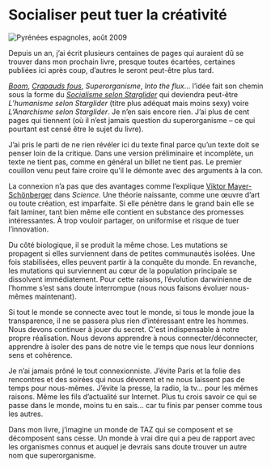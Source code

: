 # Socialiser peut tuer la créativité



![Pyrénées espagnoles, août 2009](http://blog.tcrouzet.comhttps://tcrouzet.com/images_tc/2009/08/pyren.jpg)

Depuis un an, j’ai écrit plusieurs centaines de pages qui auraient dû se trouver dans mon prochain livre, presque toutes écartées, certaines publiées ici après coup, d’autres le seront peut-être plus tard.<span id="more-8519"></span>

[*Boom*](http://blog.tcrouzet.com/2009/02/12/boom/), [*Crapauds fous*](http://blog.tcrouzet.com/2009/05/12/les-crapauds-fous-fous/), *Superorganisme*, *Into the flux*… l’idée fait son chemin sous la forme du [*Socialisme selon Starglider*](http://blog.tcrouzet.com/tag/starglider/) qui deviendra peut-être *L’humanisme selon Starglider* (titre plus adéquat mais moins sexy) voire *L’Anarchisme selon Starglider*. Je n’en sais encore rien. J’ai plus de cent pages qui tiennent (où il n’est jamais question du superorganisme – ce qui pourtant est censé être le sujet du livre).

J’ai pris le parti de ne rien révéler ici du texte final parce qu’un texte doit se penser loin de la critique. Dans une version préliminaire et incomplète, un texte ne tient pas, comme en général un billet ne tient pas. Le premier couillon venu peut faire croire qu’il le démonte avec des arguments à la con.

La connexion n’a pas que des avantages comme l’explique [Viktor Mayer-Schönberger](http://news.ycombinator.com/item?id=722834) dans *Science*. Une théorie naissante, comme une œuvre d’art ou toute création, est imparfaite. Si elle pénètre dans le grand bain elle se fait laminer, tant bien même elle contient en substance des promesses intéressantes. À trop vouloir partager, on uniformise et risque de tuer l’innovation.

Du côté biologique, il se produit la même chose. Les mutations se propagent si elles surviennent dans de petites communautés isolées. Une fois stabilisées, elles peuvent partir à la conquête du monde. En revanche, les mutations qui surviennent au cœur de la population principale se dissolvent immédiatement. Pour cette raisons, l’évolution darwinienne de l’homme s’est sans doute interrompue (nous nous faisons évoluer nous-mêmes maintenant).

Si tout le monde se connecte avec tout le monde, si tous le monde joue la transparence, il ne se passera plus rien d’intéressant entre les hommes. Nous devons continuer à jouer du secret. C'est indispensable à notre propre réalisation. Nous devons apprendre à nous connecter/déconnecter, apprendre à isoler des pans de notre vie le temps que nous leur donnions sens et cohérence.

Je n’ai jamais prôné le tout connexionniste. J’évite Paris et la folie des rencontres et des soirées qui nous dévorent et ne nous laissent pas de temps pour nous-mêmes. J’évite la presse, la radio, la tv… pour les mêmes raisons. Même les fils d’actualité sur Internet. Plus tu crois savoir ce qui se passe dans le monde, moins tu en sais… car tu finis par penser comme tous les autres.

Dans mon livre, j’imagine un monde de TAZ qui se composent et se décomposent sans cesse. Un monde à vrai dire qui a peu de rapport avec les organismes connus et auquel je devrais sans doute trouver un autre nom que superorganisme.